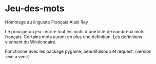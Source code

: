 # Jeu-des-mots
Hommage au linguiste Français Alain Rey

Le principe du jeu : 
écrire tout les mots d'une liste de nombreux mots français.
Certains mots auront en plus une definition. Les definitions viennent du Wiktionnaire.

Fonctionne avec les package pygame, beautifulsoup et request.
(version .exe a venir)
